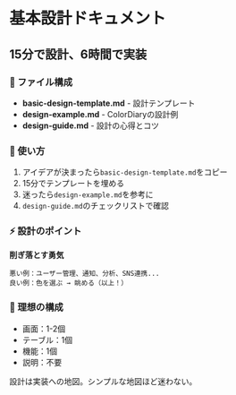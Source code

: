 # 基本設計ドキュメント

## 15分で設計、6時間で実装

### 📁 ファイル構成

- **basic-design-template.md** - 設計テンプレート
- **design-example.md** - ColorDiaryの設計例
- **design-guide.md** - 設計の心得とコツ

### 🎯 使い方

1. アイデアが決まったら`basic-design-template.md`をコピー
2. 15分でテンプレートを埋める
3. 迷ったら`design-example.md`を参考に
4. `design-guide.md`のチェックリストで確認

### ⚡ 設計のポイント

**削ぎ落とす勇気**

```
悪い例：ユーザー管理、通知、分析、SNS連携...
良い例：色を選ぶ → 眺める（以上！）
```

### 📐 理想の構成

- 画面：1-2個
- テーブル：1個
- 機能：1個
- 説明：不要

設計は実装への地図。シンプルな地図ほど迷わない。